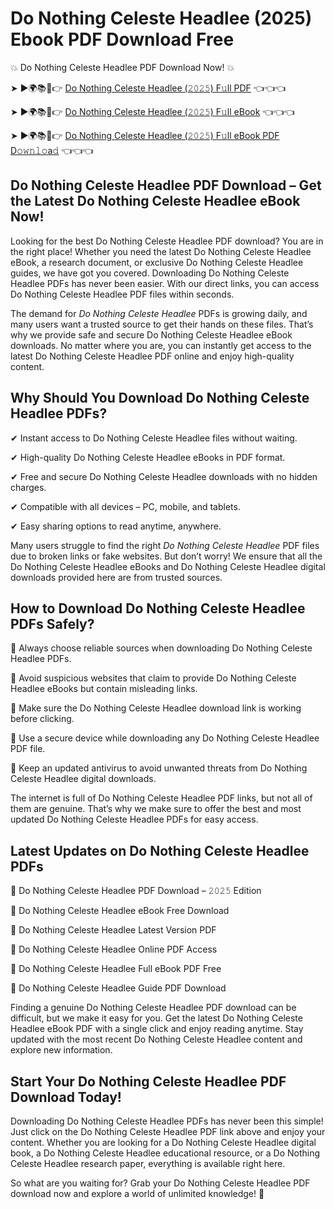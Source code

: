 # Do Nothing Celeste Headlee (2025) Ebook PDF Download Free

💥 Do Nothing Celeste Headlee PDF Download Now! 💥

➤ ►🌍📚📱👉 [Do Nothing Celeste Headlee (𝟸𝟶𝟸𝟻) F𝚞ll PDF](https://getpdf.xyz/do-nothing-celeste-headlee) 👈👈👈


➤ ►🌍📚📱👉 [Do Nothing Celeste Headlee (𝟸𝟶𝟸𝟻) F𝚞ll eBook](https://getpdf.xyz/do-nothing-celeste-headlee) 👈👈👈


➤ ►🌍📚📱👉 [Do Nothing Celeste Headlee (𝟸𝟶𝟸𝟻) F𝚞ll eBook PDF D𝚘𝚠𝚗𝚕𝚘a𝚍](https://getpdf.xyz/do-nothing-celeste-headlee) 👈👈👈


## Do Nothing Celeste Headlee PDF Download – Get the Latest Do Nothing Celeste Headlee eBook Now!

Looking for the best Do Nothing Celeste Headlee PDF download? You are in the right place! Whether you need the latest Do Nothing Celeste Headlee eBook, a research document, or exclusive Do Nothing Celeste Headlee guides, we have got you covered. Downloading Do Nothing Celeste Headlee PDFs has never been easier. With our direct links, you can access Do Nothing Celeste Headlee PDF files within seconds.

The demand for *Do Nothing Celeste Headlee* PDFs is growing daily, and many users want a trusted source to get their hands on these files. That’s why we provide safe and secure Do Nothing Celeste Headlee eBook downloads. No matter where you are, you can instantly get access to the latest Do Nothing Celeste Headlee PDF online and enjoy high-quality content.

## Why Should You Download Do Nothing Celeste Headlee PDFs?

✔ Instant access to Do Nothing Celeste Headlee files without waiting.

✔ High-quality Do Nothing Celeste Headlee eBooks in PDF format.

✔ Free and secure Do Nothing Celeste Headlee downloads with no hidden charges.

✔ Compatible with all devices – PC, mobile, and tablets.

✔ Easy sharing options to read anytime, anywhere.

Many users struggle to find the right *Do Nothing Celeste Headlee* PDF files due to broken links or fake websites. But don’t worry! We ensure that all the Do Nothing Celeste Headlee eBooks and Do Nothing Celeste Headlee digital downloads provided here are from trusted sources.

## How to Download Do Nothing Celeste Headlee PDFs Safely?

📌 Always choose reliable sources when downloading Do Nothing Celeste Headlee PDFs.

📌 Avoid suspicious websites that claim to provide Do Nothing Celeste Headlee eBooks but contain misleading links.

📌 Make sure the Do Nothing Celeste Headlee download link is working before clicking.

📌 Use a secure device while downloading any Do Nothing Celeste Headlee PDF file.

📌 Keep an updated antivirus to avoid unwanted threats from Do Nothing Celeste Headlee digital downloads.

The internet is full of Do Nothing Celeste Headlee PDF links, but not all of them are genuine. That’s why we make sure to offer the best and most updated Do Nothing Celeste Headlee PDFs for easy access.

## Latest Updates on Do Nothing Celeste Headlee PDFs

🔹 Do Nothing Celeste Headlee PDF Download – 𝟸𝟶𝟸𝟻 Edition

🔹 Do Nothing Celeste Headlee eBook Free Download

🔹 Do Nothing Celeste Headlee Latest Version PDF

🔹 Do Nothing Celeste Headlee Online PDF Access

🔹 Do Nothing Celeste Headlee Full eBook PDF Free

🔹 Do Nothing Celeste Headlee Guide PDF Download

Finding a genuine Do Nothing Celeste Headlee PDF download can be difficult, but we make it easy for you. Get the latest Do Nothing Celeste Headlee eBook PDF with a single click and enjoy reading anytime. Stay updated with the most recent Do Nothing Celeste Headlee content and explore new information.

## Start Your Do Nothing Celeste Headlee PDF Download Today!

Downloading Do Nothing Celeste Headlee PDFs has never been this simple! Just click on the Do Nothing Celeste Headlee PDF link above and enjoy your content. Whether you are looking for a Do Nothing Celeste Headlee digital book, a Do Nothing Celeste Headlee educational resource, or a Do Nothing Celeste Headlee research paper, everything is available right here.

So what are you waiting for? Grab your Do Nothing Celeste Headlee PDF download now and explore a world of unlimited knowledge! 🚀